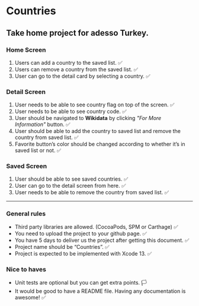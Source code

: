 # Countries
## Take home project for adesso Turkey.

### Home Screen
1. Users can add a country to the saved list. ✅
2. Users can remove a country from the saved list. ✅
3. User can go to the detail card by selecting a country. ✅

### Detail Screen
1. User needs to be able to see country flag on top of the screen. ✅
2. User needs to be able to see country code. ✅
3. User should be navigated to **Wikidata** by clicking *"For More Information"* button. ✅
4. User should be able to add the country to saved list and remove the country from saved list. ✅
5. Favorite button’s color should be changed according to whether it’s in saved list or not. ✅

### Saved Screen
1. User should be able to see saved countries. ✅
2. User can go to the detail screen from here. ✅
3. User needs to be able to remove the country from saved list. ✅

---

### General rules
- Third party libraries are allowed. (CocoaPods, SPM or Carthage) ✅ 
- You need to upload the project to your github page. ✅
- You have 5 days to deliver us the project after getting this document. ✅
- Project name should be “Countries”. ✅
- Project is expected to be implemented with Xcode 13. ✅

### Nice to haves
- Unit tests are optional but you can get extra points. 🏳️
- It would be good to have a README file. Having any documentation is awesome! ✅
